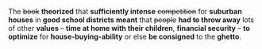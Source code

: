 The ~~book~~ __theorized__ that **sufficiently intense** ~~competition~~ for **suburban houses** in **good school districts** __meant__ that ~~people~~ __had to throw away__ lots of other **values** – **time at home with their children**, **financial security** – __to optimize__ for **house-buying-ability** or else __be consigned__ to the **ghetto**.
